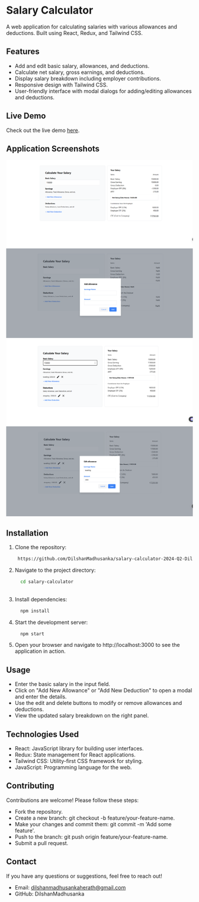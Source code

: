# Salary Calculator

A web application for calculating salaries with various allowances and deductions. Built using React, Redux, and Tailwind CSS.

## Features

- Add and edit basic salary, allowances, and deductions.
- Calculate net salary, gross earnings, and deductions.
- Display salary breakdown including employer contributions.
- Responsive design with Tailwind CSS.
- User-friendly interface with modal dialogs for adding/editing allowances and deductions.

## Live Demo

Check out the live demo [here]( https://dilshanmadhusanka.github.io/salary-calculator-2024-Q2-DilshanMadhusanka/).

## Application Screenshots 

![Logo]( assets/4.png)
![Logo]( assets/1.png)
![Logo]( assets/2.png)
![Logo]( assets/3.png)

## Installation

1. Clone the repository:

   ```bash
    https://github.com/DilshanMadhusanka/salary-calculator-2024-Q2-DilshanMadhusanka.git

2. Navigate to the project directory:

    ```bash
      cd salary-calculator
  
3. Install dependencies:

   ```bash  
     npm install


4. Start the development server:

   ```bash
     npm start

5. Open your browser and navigate to http://localhost:3000 to see the application in action.

## Usage

- Enter the basic salary in the input field.
- Click on "Add New Allowance" or "Add New Deduction" to open a modal and enter the details.
- Use the edit and delete buttons to modify or remove allowances and deductions.
- View the updated salary breakdown on the right panel.

  
## Technologies Used

- React: JavaScript library for building user interfaces.
- Redux: State management for React applications.
- Tailwind CSS: Utility-first CSS framework for styling.
- JavaScript: Programming language for the web.


## Contributing

Contributions are welcome! Please follow these steps:

- Fork the repository.
- Create a new branch: git checkout -b feature/your-feature-name.
- Make your changes and commit them: git commit -m 'Add some feature'.
- Push to the branch: git push origin feature/your-feature-name.
- Submit a pull request.


## Contact

If you have any questions or suggestions, feel free to reach out!

- Email: dilshanmadhusankaherath@gmail.com
- GitHub: DilshanMadhusanka
